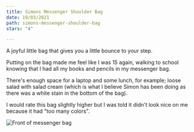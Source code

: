 ```yaml
---
title: Simons Messenger Shoulder Bag
date: 19/03/2021
path: simons-messenger-shoulder-bag
stars: "4"

---
```

A joyful little bag that gives you a little bounce to your step.

Putting on the bag made me feel like I was 15 again, walking to school knowing that I had all my books and pencils in my messenger bag.

There's enough space for a laptop and some lunch, for example; loose salad with salad cream (which is what I believe Simon has been doing as there was a white stain in the bottom of the bag).

I would rate this bag slightly higher but I was told it didn't look nice on me because it had "too many colors".

![Front of messenger bag](https://res.cloudinary.com/drsrl7tay/image/upload/v1616495072/Photo_on_19-03-2021_at_13.25_eihwpv.jpg "Messenger bag")